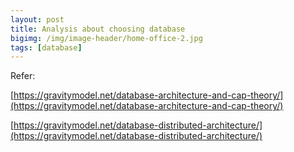 ```yaml
---
layout: post
title: Analysis about choosing database
bigimg: /img/image-header/home-office-2.jpg
tags: [database]
---
```






Refer:

[https://gravitymodel.net/database-architecture-and-cap-theory/](https://gravitymodel.net/database-architecture-and-cap-theory/)

[https://gravitymodel.net/database-distributed-architecture/](https://gravitymodel.net/database-distributed-architecture/)